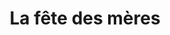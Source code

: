 ---
mediaType: Vidéo
video: https://www.instagram.com/tv/CfSFYOSlmxX/?utm_source=ig_embed&amp;utm_campaign=loading
alt: something
title: "La fête des mères"
description: "Les mamans se déténdent en ce jour de la fête des mères."
---